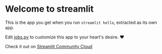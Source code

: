 # Welcome to streamlit

This is the app you get when you run `streamlit hello`, extracted as its own app.

Edit [jobs.py](./jobs.py) to customize this app to your heart's desire. ❤️

Check it out on [Streamlit Community Cloud](https://st-hello-app.streamlit.app/)

